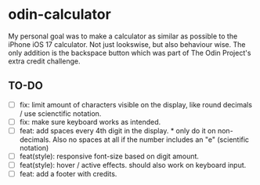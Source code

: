 # odin-calculator

My personal goal was to make a calculator as similar as possible to the iPhone iOS 17 calculator. Not just lookswise, but also behaviour wise. The only addition is the backspace button which was part of The Odin Project's extra credit challenge.

## TO-DO

- [ ] fix: limit amount of characters visible on the display, like round decimals / use scienctific notation.
- [ ] fix: make sure keyboard works as intended.
- [ ] feat: add spaces every 4th digit in the display. \* only do it on non-decimals. Also no spaces at all if the number includes an "e" (scientific notation)
- [ ] feat(style): responsive font-size based on digit amount.
- [ ] feat(style): hover / active effects. should also work on keyboard input.
- [ ] feat: add a footer with credits.
